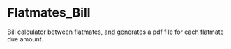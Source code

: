 # Flatmates_Bill
Bill calculator between flatmates, and generates a pdf file for each flatmate due amount.
